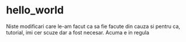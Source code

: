 # hello_world
Niste modificari care le-am facut ca sa fie facute din cauza si pentru ca, tutorial, imi cer scuze dar a fost necesar.
Acuma e in regula

